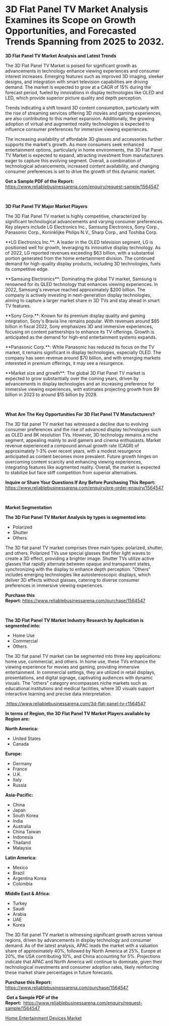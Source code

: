 <p><h1>3D Flat Panel TV Market Analysis Examines its Scope on Growth Opportunities, and Forecasted Trends Spanning from 2025 to 2032.</h1></p><p><strong>3D Flat Panel TV Market Analysis and Latest Trends</strong></p>
<p><p>The 3D Flat Panel TV Market is poised for significant growth as advancements in technology enhance viewing experiences and consumer interest increases. Emerging features such as improved 3D imaging, sleeker designs, and integration with smart television capabilities are driving demand. The market is expected to grow at a CAGR of 15% during the forecast period, fueled by innovations in display technologies like OLED and LED, which provide superior picture quality and depth perception.</p><p>Trends indicating a shift toward 3D content consumption, particularly with the rise of streaming services offering 3D movies and gaming experiences, are also contributing to this market expansion. Additionally, the growing adoption of virtual and augmented reality technologies is expected to influence consumer preferences for immersive viewing experiences. </p><p>The increasing availability of affordable 3D glasses and accessories further supports the market's growth. As more consumers seek enhanced entertainment options, particularly in home environments, the 3D Flat Panel TV Market is expected to expand, attracting investment from manufacturers eager to capture this evolving segment. Overall, a combination of technological advancements, increased content availability, and changing consumer preferences is set to drive the growth of this dynamic market.</p></p>
<p><strong>Get a Sample PDF of the Report:&nbsp;</strong> <a href="https://www.reliablebusinessarena.com/enquiry/request-sample/1564547?utm_campaign=3181&utm_medium=2&utm_source=Github&utm_content=ia&utm_term=04042025&utm_id=3d-flat-panel-tv">https://www.reliablebusinessarena.com/enquiry/request-sample/1564547</a></p>
<p>&nbsp;</p>
<p><strong>3D Flat Panel TV Major Market Players</strong></p>
<p><p>The 3D Flat Panel TV market is highly competitive, characterized by significant technological advancements and varying consumer preferences. Key players include LG Electronics Inc., Samsung Electronics, Sony Corp., Panasonic Corp., Koninklijke Philips N.V., Sharp Corp., and Toshiba Corp.</p><p>**LG Electronics Inc.**: A leader in the OLED television segment, LG is positioned well for growth, leveraging its innovative display technology. As of 2022, LG reported revenues exceeding $63 billion, with a substantial portion generated from the home entertainment division. The continued demand for high-quality display products, including 3D technologies, fuels its competitive edge.</p><p>**Samsung Electronics**: Dominating the global TV market, Samsung is renowned for its QLED technology that enhances viewing experiences. In 2022, Samsung's revenue reached approximately $200 billion. The company is actively investing in next-generation display technologies, aiming to capture a larger market share in 3D TVs and stay ahead in smart TV features.</p><p>**Sony Corp.**: Known for its premium display quality and gaming integration, Sony's Bravia line remains popular. With revenues around $85 billion in fiscal 2022, Sony emphasizes 3D and immersive experiences, focusing on content partnerships to enhance its TV offerings. Growth is anticipated as the demand for high-end entertainment systems expands.</p><p>**Panasonic Corp.**: While Panasonic has reduced its focus on the TV market, it remains significant in display technologies, especially OLED. The company has seen revenue around $70 billion, and with emerging markets interested in premium offerings, it may see a resurgence.</p><p>**Market size and growth**: The global 3D Flat Panel TV market is expected to grow substantially over the coming years, driven by advancements in display technologies and an increasing preference for immersive viewing experiences, with estimates projecting growth from $9 billion in 2023 to around $15 billion by 2028.</p></p>
<p>&nbsp;</p>
<p><strong>What Are The Key Opportunities For 3D Flat Panel TV Manufacturers?</strong></p>
<p><p>The 3D flat panel TV market has witnessed a decline due to evolving consumer preferences and the rise of advanced display technologies such as OLED and 8K resolution TVs. However, 3D technology remains a niche segment, appealing mainly to avid gamers and cinema enthusiasts. Market revenue experienced a compound annual growth rate (CAGR) of approximately 1-3% over recent years, with a modest resurgence anticipated as content becomes more prevalent. Future growth hinges on overcoming content scarcity and enhancing viewing experiences, integrating features like augmented reality. Overall, the market is expected to stabilize but face stiff competition from superior alternatives.</p></p>
<p><strong>Inquire or Share Your Questions If Any Before Purchasing This Report:</strong> <a href="https://www.reliablebusinessarena.com/enquiry/pre-order-enquiry/1564547?utm_campaign=3181&utm_medium=2&utm_source=Github&utm_content=ia&utm_term=04042025&utm_id=3d-flat-panel-tv">https://www.reliablebusinessarena.com/enquiry/pre-order-enquiry/1564547</a></p>
<p>&nbsp;</p>
<p><strong>Market Segmentation</strong></p>
<p><strong>The 3D Flat Panel TV Market Analysis by types is segmented into:</strong></p>
<p><ul><li>Polarized</li><li>Shutter</li><li>Others</li></ul></p>
<p><p>The 3D flat panel TV market comprises three main types: polarized, shutter, and others. Polarized TVs use special glasses that filter light waves to create a 3D effect, providing a brighter image. Shutter TVs utilize active glasses that rapidly alternate between opaque and transparent states, synchronizing with the display to enhance depth perception. "Others" includes emerging technologies like autostereoscopic displays, which deliver 3D effects without glasses, catering to diverse consumer preferences in immersive viewing experiences.</p></p>
<p><strong>Purchase this Report:&nbsp;</strong><a href="https://www.reliablebusinessarena.com/purchase/1564547?utm_campaign=3181&utm_medium=2&utm_source=Github&utm_content=ia&utm_term=04042025&utm_id=3d-flat-panel-tv">https://www.reliablebusinessarena.com/purchase/1564547</a></p>
<p>&nbsp;</p>
<p><strong>The 3D Flat Panel TV Market Industry Research by Application is segmented into:</strong></p>
<p><ul><li>Home Use</li><li>Commercial</li><li>Others</li></ul></p>
<p><p>The 3D flat panel TV market can be segmented into three key applications: home use, commercial, and others. In home use, these TVs enhance the viewing experience for movies and gaming, providing immersive entertainment. In commercial settings, they are utilized in retail displays, presentations, and digital signage, captivating audiences with dynamic visuals. The "others" category encompasses niche markets such as educational institutions and medical facilities, where 3D visuals support interactive learning and precise data interpretation.</p></p>
<p><a href="https://www.reliablebusinessarena.com/3d-flat-panel-tv-r1564547?utm_campaign=3181&utm_medium=2&utm_source=Github&utm_content=ia&utm_term=04042025&utm_id=3d-flat-panel-tv">&nbsp;https://www.reliablebusinessarena.com/3d-flat-panel-tv-r1564547</a></p>
<p><strong>In terms of Region, the 3D Flat Panel TV Market Players available by Region are:</strong></p>
<p>
    <p> <strong> North America: </strong>
        <ul>
            <li>United States</li>
            <li>Canada</li>
        </ul>
        </p> 
    <p> <strong> Europe: </strong>
        <ul>
            <li>Germany</li>
            <li>France</li>
            <li>U.K.</li>
            <li>Italy</li>
            <li>Russia</li>
        </ul>
        </p> 
    <p> <strong> Asia-Pacific: </strong>
        <ul>
            <li>China</li>
            <li>Japan</li>
            <li>South Korea</li>
            <li>India</li>
            <li>Australia</li>
            <li>China Taiwan</li>
            <li>Indonesia</li>
            <li>Thailand</li>
            <li>Malaysia</li>
        </ul>
        </p> 
    <p> <strong> Latin America: </strong>
        <ul>
            <li>Mexico</li>
            <li>Brazil</li>
            <li>Argentina Korea</li>
            <li>Colombia</li>
        </ul>
        </p> 
    <p> <strong> Middle East & Africa: </strong>
        <ul>
            <li>Turkey</li>
            <li>Saudi</li>
            <li>Arabia</li>
            <li>UAE</li>
            <li>Korea</li>
        </ul>
    </p>
    </p>
<p><p>The 3D flat panel TV market is witnessing significant growth across various regions, driven by advancements in display technology and consumer demand. As of the latest analysis, APAC leads the market with a valuation share of approximately 40%, followed by North America at 25%, Europe at 20%, the USA contributing 10%, and China accounting for 5%. Projections indicate that APAC and North America will continue to dominate, given their technological investments and consumer adoption rates, likely reinforcing these market share percentages in future forecasts.</p></p>
<p><strong>Purchase this Report: </strong><a href="https://www.reliablebusinessarena.com/purchase/1564547?utm_campaign=3181&utm_medium=2&utm_source=Github&utm_content=ia&utm_term=04042025&utm_id=3d-flat-panel-tv">https://www.reliablebusinessarena.com/purchase/1564547</a></p>
<p>&nbsp;<strong>Get a Sample PDF of the Report:&nbsp;&nbsp;</strong><a href="https://www.reliablebusinessarena.com/enquiry/request-sample/1564547?utm_campaign=3181&utm_medium=2&utm_source=Github&utm_content=ia&utm_term=04042025&utm_id=3d-flat-panel-tv">https://www.reliablebusinessarena.com/enquiry/request-sample/1564547</a></p>
<p><strong></strong></p>
<p><p><a href="https://github.com/jolinolooman/Market-Research-Report-List-1/blob/main/home-entertainment-devices-market.md?utm_campaign=3181&utm_medium=2&utm_source=Github&utm_content=ia&utm_term=04042025&utm_id=3d-flat-panel-tv">Home Entertainment Devices Market</a></p></p>